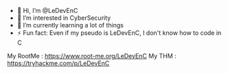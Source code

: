 - 👋 Hi, I’m @LeDevEnC
- 👀 I’m interested in CyberSecurity
- 🌱 I’m currently learning a lot of things
- ⚡ Fun fact: Even if my pseudo is LeDevEnC, I don't know how to code in C

<!---
LeDevEnC/LeDevEnC is a ✨ special ✨ repository because its `README.md` (this file) appears on your GitHub profile.
You can click the Preview link to take a look at your changes.
--->

My RootMe : https://www.root-me.org/LeDevEnC
My THM : https://tryhackme.com/p/LeDevEnC
